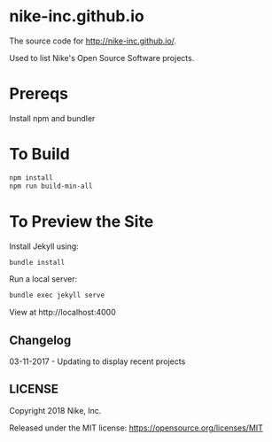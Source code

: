 nike-inc.github.io
======

The source code for http://nike-inc.github.io/.

Used to list Nike's Open Source Software projects.

Prereqs
======

Install npm and bundler

To Build
=======

```sh
npm install
npm run build-min-all
```

To Preview the Site
======

Install Jekyll using:

```sh
bundle install
```

Run a local server:

```sh
bundle exec jekyll serve
```

View at http://localhost:4000

Changelog
---------

03-11-2017 - Updating to display recent projects

LICENSE
------------

Copyright 2018 Nike, Inc.

Released under the MIT license: https://opensource.org/licenses/MIT
